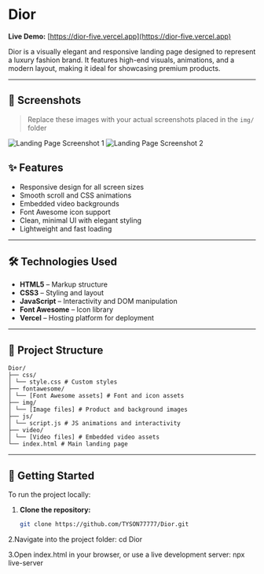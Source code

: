 # Dior

**Live Demo:** [https://dior-five.vercel.app](https://dior-five.vercel.app)


Dior is a visually elegant and responsive landing page designed to represent a luxury fashion brand. It features high-end visuals, animations, and a modern layout, making it ideal for showcasing premium products.

---
## 📸 Screenshots

> Replace these images with your actual screenshots placed in the `img/` folder

![Landing Page Screenshot 1](./img/screenshot1.png)
![Landing Page Screenshot 2](./img/screenshot2.png)

## ✨ Features

- Responsive design for all screen sizes
- Smooth scroll and CSS animations
- Embedded video backgrounds
- Font Awesome icon support
- Clean, minimal UI with elegant styling
- Lightweight and fast loading

---

## 🛠️ Technologies Used

- **HTML5** – Markup structure
- **CSS3** – Styling and layout
- **JavaScript** – Interactivity and DOM manipulation
- **Font Awesome** – Icon library
- **Vercel** – Hosting platform for deployment

---

## 📁 Project Structure
```
Dior/
├── css/
│ └── style.css # Custom styles
├── fontawesome/
│ └── [Font Awesome assets] # Font and icon assets
├── img/
│ └── [Image files] # Product and background images
├── js/
│ └── script.js # JS animations and interactivity
├── video/
│ └── [Video files] # Embedded video assets
└── index.html # Main landing page
```


---

## 🚀 Getting Started

To run the project locally:

1. **Clone the repository:**
   ```bash
   git clone https://github.com/TYSON77777/Dior.git
   
2.Navigate into the project folder:
   cd Dior
   
3.Open index.html in your browser, or use a live development server:
  npx live-server



